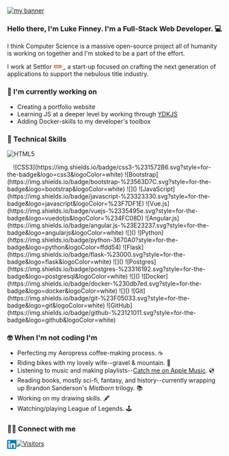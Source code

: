 <p align=”center”>
<a
  href="https://lfinney.github.io/"
  target="_blank"
  rel="noreferrer"
>
  <img
    src="https://user-images.githubusercontent.com/22566946/131262155-74a0585e-5af0-4676-a5ed-b5ce78b4cc65.png" alt="my banner"
  >
</a>
</p>

<h3 align=”center”>
  Hello there, I'm Luke Finney. I'm a Full-Stack Web Developer. 💻
</h3>

I think Computer Science is a massive open-source project all of humanity is working on together and I'm stoked to be a part of the effort.

I work at Settlor
<a href="https://settlor.com" target="_blank">
  <img src="https://raw.githubusercontent.com/lfinney/lfinney/main/images/settlor.jpeg" alt="Settlor icon" width="21px" />
</a>
, a start-up focused on crafting the next generation of applications to support the nebulous title industry.

### 🚀 I'm currently working on

- Creating a portfolio website
- Learning JS at a deeper level by working through <a href="https://www.kickstarter.com/projects/getify/you-dont-know-js-yet-second-edition-books/" target="_blank" alt="Link to YDKJS kickstart for the 2nd edition">YDKJS</a>
- Adding Docker-skills to my developer's toolbox

### 🧰 Technical Skills

![HTML5](https://img.shields.io/badge/html5-%23E34F26.svg?style=for-the-badge&logo=html5&logoColor=white)
<div style="width: 10px; background-color: white; display: inline-block;"></div>
![CSS3](https://img.shields.io/badge/css3-%231572B6.svg?style=for-the-badge&logo=css3&logoColor=white)
![Bootstrap](https://img.shields.io/badge/bootstrap-%23563D7C.svg?style=for-the-badge&logo=bootstrap&logoColor=white)
![]()
![JavaScript](https://img.shields.io/badge/javascript-%23323330.svg?style=for-the-badge&logo=javascript&logoColor=%23F7DF1E)
![Vue.js](https://img.shields.io/badge/vuejs-%2335495e.svg?style=for-the-badge&logo=vuedotjs&logoColor=%234FC08D)
![Angular.js](https://img.shields.io/badge/angular.js-%23E23237.svg?style=for-the-badge&logo=angularjs&logoColor=white)
![]()
![Python](https://img.shields.io/badge/python-3670A0?style=for-the-badge&logo=python&logoColor=ffdd54)
![Flask](https://img.shields.io/badge/flask-%23000.svg?style=for-the-badge&logo=flask&logoColor=white)
![]()
![Postgres](https://img.shields.io/badge/postgres-%23316192.svg?style=for-the-badge&logo=postgresql&logoColor=white)
![]()
![Docker](https://img.shields.io/badge/docker-%230db7ed.svg?style=for-the-badge&logo=docker&logoColor=white)
![]()
![Git](https://img.shields.io/badge/git-%23F05033.svg?style=for-the-badge&logo=git&logoColor=white)
![GitHub](https://img.shields.io/badge/github-%23121011.svg?style=for-the-badge&logo=github&logoColor=white)



### 🤓 When I'm not coding I'm

- Perfecting my Aeropress coffee-making process. ☕
- Riding bikes with my lovely wife--gravel & mountain. 🚵
- Listening to music and making playlists--<a href="https://music.apple.com/us/profile/lucaswfinney"  target="_blank">Catch me on Apple Music</a>. 💿
- Reading books, mostly sci-fi, fantasy, and history--currently wrapping up Brandon Sanderson's _Mistborn_ trilogy. 📚
- Working on my drawing skills. 🖋️
- Watching/playing League of Legends. 🕹️

### 🤜🤛 Connect with me

<a href="https://www.linkedin.com/in/lucas-finney/">
  <img align="left" src="https://raw.githubusercontent.com/lfinney/lfinney/main/images/linkedin.svg" alt="Luke Finney | LinkedIn" width="21px"/>
</a>

[![Visitors](https://visitor-badge.glitch.me/badge?page_id=lfinney.lfinney)](https://www.yushi.dev/)
